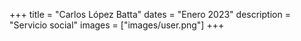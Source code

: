 +++
title = "Carlos López Batta"
dates = "Enero 2023"
description = "Servicio social"
images = ["images/user.png"]
+++
